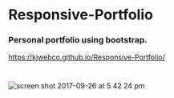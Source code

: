 # Responsive-Portfolio
### Personal portfolio using bootstrap.
https://kjwebco.github.io/Responsive-Portfolio/
#
![screen shot 2017-09-26 at 5 42 24 pm](https://user-images.githubusercontent.com/24326243/30890509-49f75ff0-a2e2-11e7-8ba1-2e2aaedfeaa4.jpg)
